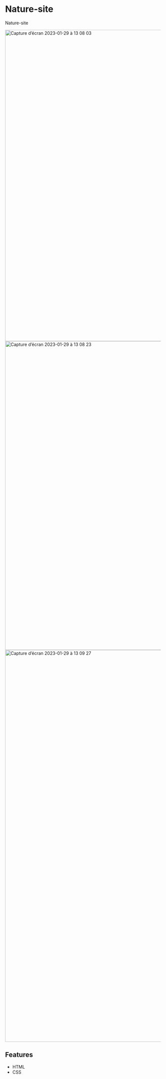 # Nature-site
Nature-site

<img width="1004" alt="Capture d’écran 2023-01-29 à 13 08 03" src="https://user-images.githubusercontent.com/94567706/215322221-0f94c4a0-95b1-4b6b-96d7-e8d0d3e9dc25.png">
<img width="996" alt="Capture d’écran 2023-01-29 à 13 08 23" src="https://user-images.githubusercontent.com/94567706/215322223-69398c0a-fc33-4f06-b098-c584e658b7f1.png">
<img width="1264" alt="Capture d’écran 2023-01-29 à 13 09 27" src="https://user-images.githubusercontent.com/94567706/215322225-a690243a-aba9-4f2b-a4b7-c6fa4a813c14.png">

## Features

- HTML
- CSS

 
